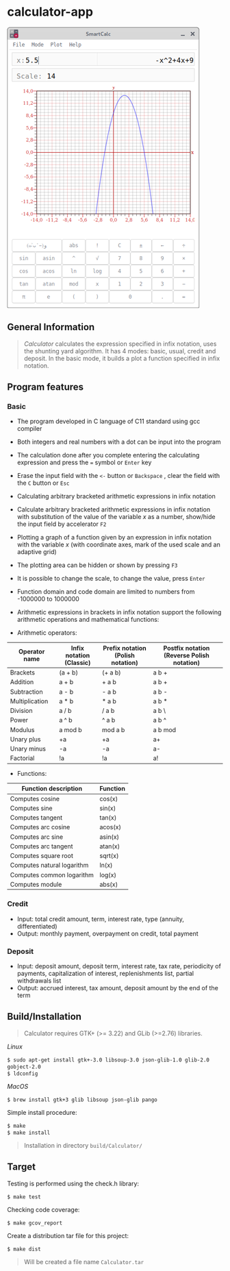 # calculator-app

![interface](misc/img.png)

## General Information

> *Calculator* calculates the expression specified in infix notation, uses the shunting yard algorithm. It has 4 modes: basic, usual, credit and deposit. In the basic mode, it builds a plot a function specified in infix notation.

## Program features 

### Basic

- The program developed in C language of C11 standard using gcc compiler
- Both integers and real numbers with a dot can be input into the program
- The calculation done after you complete entering the calculating expression and press the `=` symbol or `Enter` key
- Erase the input field with the `<-` button or `Backspace` , clear the field with the `C` button or  `Esc` 
- Calculating arbitrary bracketed arithmetic expressions in infix notation
- Calculate arbitrary bracketed arithmetic expressions in infix notation with substitution of the value of the variable _x_ as a number, show/hide the input field by accelerator `F2`
- Plotting a graph of a function given by an expression in infix notation with the variable _x_ (with coordinate axes, mark of the used scale and an adaptive grid)
- The plotting area can be hidden or shown by pressing `F3`
- It is possible to change the scale, to change the value, press `Enter`
- Function domain and code domain are limited to numbers from -1000000 to 1000000
- Arithmetic expressions in brackets in infix notation support the following arithmetic operations and mathematical functions:

- Arithmetic operators:

| Operator name | Infix notation <br /> (Classic) | Prefix notation <br /> (Polish notation) |  Postfix notation <br /> (Reverse Polish notation) |      
| --------- | ------ | ------ | ------ |      
| Brackets | (a + b) | (+ a b) | a b + |      
| Addition | a + b | + a b | a b + |     
| Subtraction | a - b | - a b | a b - |     
| Multiplication | a * b | * a b | a b * |     
| Division | a / b | / a b | a b \ |      
| Power | a ^ b | ^ a b | a b ^ |      
| Modulus | a mod b | mod a b | a b mod |     
| Unary plus | +a | +a | a+ |      
| Unary minus | -a | -a | a- |   
|Factorial | !a | !a | a!

- Functions:

| Function description | Function |      
| ------ | ------ |      
| Computes cosine | cos(x) |      
| Computes sine | sin(x) |      
| Computes tangent | tan(x) |      
| Computes arc cosine | acos(x) |      
| Computes arc sine | asin(x) |      
| Computes arc tangent | atan(x) |      
| Computes square root | sqrt(x) |      
| Computes natural logarithm | ln(x) |     
| Computes common logarithm | log(x) |
| Computes module | abs(x) |

### Credit

- Input: total credit amount, term, interest rate, type (annuity, differentiated)
- Output: monthly payment, overpayment on credit, total payment

### Deposit

- Input: deposit amount, deposit term, interest rate, tax rate, periodicity of payments, capitalization of interest, replenishments list, partial withdrawals list
- Output: accrued interest, tax amount, deposit amount by the end of the term

## Build/Installation

> Calculator requires GTK+ (>= 3.22)  and GLib (>=2.76) libraries. 

*Linux*
```
$ sudo apt-get install gtk+-3.0 libsoup-3.0 json-glib-1.0 glib-2.0 gobject-2.0
$ ldconfig
```

*MacOS*
```
$ brew install gtk+3 glib libsoup json-glib pango 
```

Simple install procedure:

```
$ make
$ make install
```

> Installation in directory `build/Calculator/`

## Target

Testing is performed using the check.h library:

```
$ make test
```

Checking code coverage:

```
$ make gcov_report
```

Create a distribution tar file for this project:

```
$ make dist 
```
> Will be created a file name `Calculator.tar`
